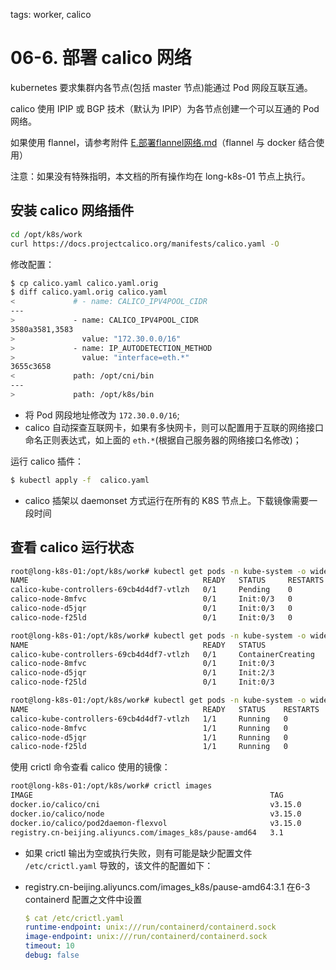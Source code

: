 tags: worker, calico

# 06-6. 部署 calico 网络

kubernetes 要求集群内各节点(包括 master 节点)能通过 Pod 网段互联互通。

calico 使用 IPIP 或 BGP 技术（默认为 IPIP）为各节点创建一个可以互通的 Pod 网络。

如果使用 flannel，请参考附件 [E.部署flannel网络.md](E.部署flannel网络.md)（flannel 与 docker 结合使用）

注意：如果没有特殊指明，本文档的所有操作均在 long-k8s-01 节点上执行。

## 安装 calico 网络插件

``` bash
cd /opt/k8s/work
curl https://docs.projectcalico.org/manifests/calico.yaml -O
```

修改配置：

``` bash
$ cp calico.yaml calico.yaml.orig
$ diff calico.yaml.orig calico.yaml
<             # - name: CALICO_IPV4POOL_CIDR
---
>             - name: CALICO_IPV4POOL_CIDR
3580a3581,3583
>               value: "172.30.0.0/16"
>             - name: IP_AUTODETECTION_METHOD
>               value: "interface=eth.*"   
3655c3658
<             path: /opt/cni/bin
---
>             path: /opt/k8s/bin
```
+ 将 Pod 网段地址修改为 `172.30.0.0/16`;
+ calico 自动探查互联网卡，如果有多快网卡，则可以配置用于互联的网络接口命名正则表达式，如上面的 `eth.*`(根据自己服务器的网络接口名修改)；

运行 calico 插件：

``` bash
$ kubectl apply -f  calico.yaml
```
+ calico 插架以 daemonset 方式运行在所有的 K8S 节点上。下载镜像需要一段时间   

## 查看 calico 运行状态

``` bash
root@long-k8s-01:/opt/k8s/work# kubectl get pods -n kube-system -o wide
NAME                                       READY   STATUS     RESTARTS   AGE   IP              NODE          NOMINATED NODE   READINESS GATES
calico-kube-controllers-69cb4d4df7-vtlzh   0/1     Pending    0          40s   <none>          <none>        <none>           <none>
calico-node-8mfvc                          0/1     Init:0/3   0          40s   172.19.70.103   long-k8s-01   <none>           <none>
calico-node-d5jqr                          0/1     Init:0/3   0          40s   172.19.70.105   long-k8s-03   <none>           <none>
calico-node-f25ld                          0/1     Init:0/3   0          40s   172.19.70.104   long-k8s-02   <none>           <none>

root@long-k8s-01:/opt/k8s/work# kubectl get pods -n kube-system -o wide
NAME                                       READY   STATUS              RESTARTS   AGE   IP              NODE          NOMINATED NODE   READINESS GATES
calico-kube-controllers-69cb4d4df7-vtlzh   0/1     ContainerCreating   0          67s   <none>          long-k8s-03   <none>           <none>
calico-node-8mfvc                          0/1     Init:0/3            0          67s   172.19.70.103   long-k8s-01   <none>           <none>
calico-node-d5jqr                          0/1     Init:2/3            0          67s   172.19.70.105   long-k8s-03   <none>           <none>
calico-node-f25ld                          0/1     Init:0/3            0          67s   172.19.70.104   long-k8s-02   <none>           <none>

root@long-k8s-01:/opt/k8s/work# kubectl get pods -n kube-system -o wide
NAME                                       READY   STATUS    RESTARTS   AGE     IP              NODE          NOMINATED NODE   READINESS GATES
calico-kube-controllers-69cb4d4df7-vtlzh   1/1     Running   0          4m22s   172.30.161.65   long-k8s-03   <none>           <none>
calico-node-8mfvc                          1/1     Running   0          4m22s   172.19.70.103   long-k8s-01   <none>           <none>
calico-node-d5jqr                          1/1     Running   0          4m22s   172.19.70.105   long-k8s-03   <none>           <none>
calico-node-f25ld                          1/1     Running   0          4m22s   172.19.70.104   long-k8s-02   <none>           <none>
```

使用 crictl 命令查看 calico 使用的镜像：

``` bash
root@long-k8s-01:/opt/k8s/work# crictl images
IMAGE                                                     TAG                 IMAGE ID            SIZE
docker.io/calico/cni                                      v3.15.0             589bf4b0231fc       79.3MB
docker.io/calico/node                                     v3.15.0             e0564c180e7cd       90.8MB
docker.io/calico/pod2daemon-flexvol                       v3.15.0             36510d48e4d5d       37.5MB
registry.cn-beijing.aliyuncs.com/images_k8s/pause-amd64   3.1                 21a595adc69ca       326kB
```
+ 如果 crictl 输出为空或执行失败，则有可能是缺少配置文件 `/etc/crictl.yaml` 导致的，该文件的配置如下：
+ registry.cn-beijing.aliyuncs.com/images_k8s/pause-amd64:3.1 在6-3 containerd 配置之文件中设置  

    ``` yaml
    $ cat /etc/crictl.yaml
    runtime-endpoint: unix:///run/containerd/containerd.sock
    image-endpoint: unix:///run/containerd/containerd.sock
    timeout: 10
    debug: false
    ```